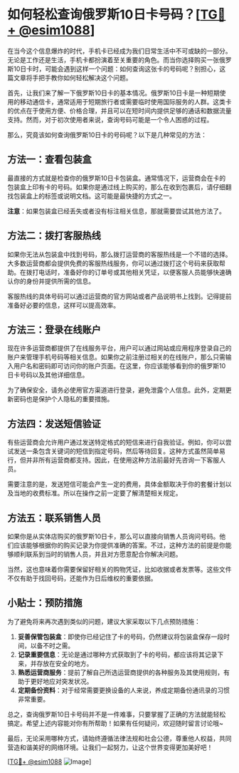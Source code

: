 # 如何轻松查询俄罗斯10日卡号码？[[TG💪+ @esim1088](https://t.me/s/esim1088)]

在当今这个信息爆炸的时代，手机卡已经成为我们日常生活中不可或缺的一部分。无论是工作还是生活，手机卡都扮演着至关重要的角色。而当你选择购买一张俄罗斯10日卡时，可能会遇到这样一个问题：如何查询这张卡的号码呢？别担心，这篇文章将手把手教你如何轻松解决这个问题。

首先，让我们来了解一下俄罗斯10日卡的基本情况。俄罗斯10日卡是一种短期使用的移动通信卡，通常适用于短期旅行者或需要临时使用国际服务的人群。这类卡的优点在于使用方便、价格合理，并且可以在短时间内提供足够的通话和数据流量支持。然而，对于初次使用者来说，查询号码可能是一个令人困惑的过程。

那么，究竟该如何查询俄罗斯10日卡的号码呢？以下是几种常见的方法：

## 方法一：查看包装盒

最直接的方式就是检查你的俄罗斯10日卡包装盒。通常情况下，运营商会在卡的包装盒上印有卡的号码。如果你是通过线上购买的，那么在收到包裹后，请仔细翻找包装盒上的标签或说明文档。这可能是最快捷的方式之一。

**注意**：如果包装盒已经丢失或者没有标注相关信息，那就需要尝试其他方法了。

## 方法二：拨打客服热线

如果你无法从包装盒中找到号码，那么拨打运营商的客服热线是一个不错的选择。大多数运营商都会提供免费的客服热线服务，你可以通过拨打这个号码来获取帮助。在拨打电话时，准备好你的订单号或其他相关凭证，以便客服人员能够快速确认你的身份并提供所需的信息。

客服热线的具体号码可以通过运营商的官方网站或者产品说明书上找到。记得提前准备好必要的信息，这样可以提高效率。

## 方法三：登录在线账户

现在许多运营商都提供了在线服务平台，用户可以通过网站或应用程序登录自己的账户来管理手机号码等相关信息。如果你之前注册过相关的在线账户，那么只需输入用户名和密码即可访问你的账户页面。在这里，你应该能够看到你的俄罗斯10日卡号码以及其他详细信息。

为了确保安全，请务必使用官方渠道进行登录，避免泄露个人信息。此外，定期更新密码也是保护个人隐私的重要措施。

## 方法四：发送短信验证

有些运营商会允许用户通过发送特定格式的短信来进行自我验证。例如，你可以尝试发送一条包含关键词的短信到指定号码，然后等待回复。这种方式虽然简单易行，但并非所有运营商都支持。因此，在使用这种方法前最好先咨询一下客服人员。

需要注意的是，发送短信可能会产生一定的费用，具体金额取决于你的套餐计划以及当地的收费标准。所以在操作之前一定要了解清楚相关规定。

## 方法五：联系销售人员

如果你是从实体店购买的俄罗斯10日卡，那么可以直接向销售人员询问号码。他们应该能够根据你的购买记录为你提供准确的答案。不过，这种方法的前提是你能够顺利联系到当时的销售人员，并且对方愿意配合你解决问题。

当然，这也意味着你需要保留好相关的购物凭证，比如收据或者发票等。这些文件不仅有助于找回号码，还能作为日后维权的重要依据。

## 小贴士：预防措施

为了避免将来再次遇到类似的问题，建议大家采取以下几点预防措施：

1. **妥善保管包装盒**：即使你已经记住了卡的号码，仍然建议将包装盒保存一段时间，以备不时之需。
2. **记录重要信息**：无论是通过哪种方式获取到了卡的号码，都应该将其记录下来，并存放在安全的地方。
3. **熟悉运营商服务**：提前了解自己所选运营商提供的各种服务及其使用规则，有助于更好地应对突发状况。
4. **定期备份资料**：对于经常需要更换设备的人来说，养成定期备份通讯录的习惯非常重要。

总之，查询俄罗斯10日卡号码并不是一件难事，只要掌握了正确的方法就能轻松搞定。希望上述内容能对你有所帮助！如果有任何疑问，欢迎随时留言讨论哦~

最后，无论采用哪种方式，请始终遵循法律法规和社会公德，尊重他人权益，共同营造和谐美好的网络环境。让我们一起努力，让这个世界变得更加美好吧！

[[TG💪+ @esim1088](https://t.me/s/esim1088) ![Image](https://i.postimg.cc/4NQfJmqS/Snipaste-2025-05-13-00-14-12.png)]